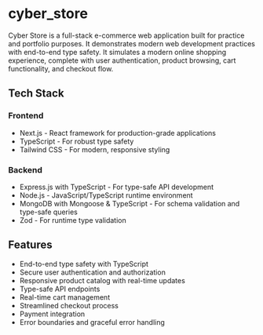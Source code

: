 # cyber_store

Cyber Store is a full-stack e-commerce web application built for practice and portfolio purposes. It demonstrates modern web development practices with end-to-end type safety. It simulates a modern online shopping experience, complete with user authentication, product browsing, cart functionality, and checkout flow.

## Tech Stack

### Frontend

- Next.js - React framework for production-grade applications
- TypeScript - For robust type safety
- Tailwind CSS - For modern, responsive styling

### Backend

- Express.js with TypeScript - For type-safe API development
- Node.js - JavaScript/TypeScript runtime environment
- MongoDB with Mongoose & TypeScript - For schema validation and type-safe queries
- Zod - For runtime type validation

## Features

- End-to-end type safety with TypeScript
- Secure user authentication and authorization
- Responsive product catalog with real-time updates
- Type-safe API endpoints
- Real-time cart management
- Streamlined checkout process
- Payment integration
- Error boundaries and graceful error handling
